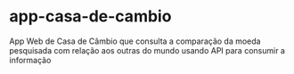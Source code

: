 # app-casa-de-cambio
App Web de Casa de Câmbio que consulta a comparação da moeda pesquisada com relação aos outras do mundo usando API para consumir a informação
